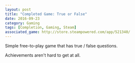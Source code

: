 ```yaml
---
layout: post
title: "Completed Game: True or False"
date: 2016-09-23
category: Gaming
tags: [Completion, Gaming, Steam]
associated_game: http://store.steampowered.com/app/521340/
---
```


Simple free-to-play game that has true / false questions.

Achievements aren't hard to get at all.